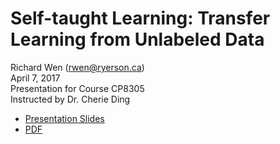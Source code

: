 # Self-taught Learning: Transfer Learning from Unlabeled Data

Richard Wen (rwen@ryerson.ca)    
April 7, 2017  
Presentation for Course CP8305  
Instructed by Dr. Cherie Ding  

- [Presentation Slides](https://rrwen.github.io/slides-cp8305-stlearn)
- [PDF](https://github.com/rrwen/slides-cp8305-stlearn/blob/master/rwen_cp8305_slides_stlearn.pdf)
